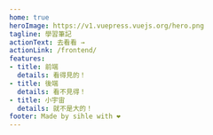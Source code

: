 ```yaml
---
home: true
heroImage: https://v1.vuepress.vuejs.org/hero.png
tagline: 學習筆記
actionText: 去看看 →
actionLink: /frontend/
features:
- title: 前端
  details: 看得見的！
- title: 後端
  details: 看不見得！
- title: 小宇宙
  details: 就不是大的！
footer: Made by sihle with ❤️
---
```

